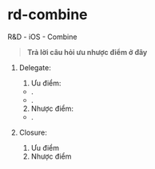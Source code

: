 # rd-combine
R&amp;D - iOS - Combine

> **Trả lời câu hỏi ưu nhược điểm ở đây**
1. Delegate:
    1. Ưu điểm:
    - .
    - .
    2. Nhược điểm:
    - .

2. Closure:
    1. Ưu điểm
    2. Nhược điểm
